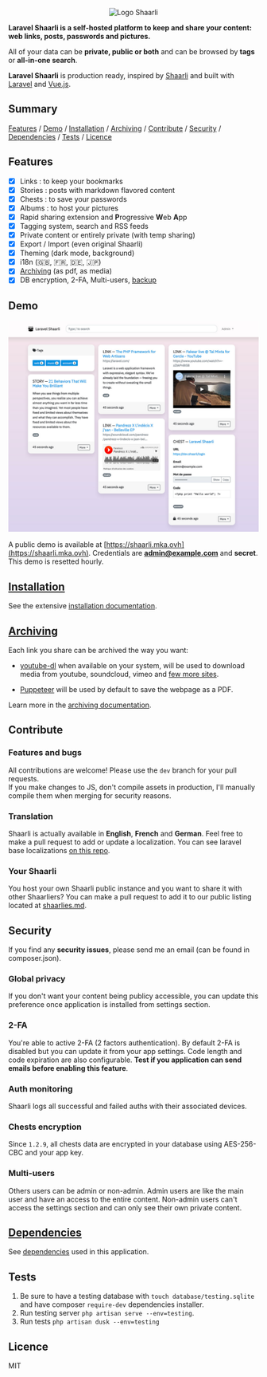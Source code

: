 <p align="center">
  <img width="256" height="256" src="https://raw.githubusercontent.com/MarceauKa/laravel-shaarli/dev/public/images/logo-shaarli.png" alt="Logo Shaarli" />
</p>

**Laravel Shaarli is a self-hosted platform to keep and share your content: web links, posts, passwords and pictures.**

All of your data can be **private, public or both** and can be browsed by **tags** or **all-in-one search**.

**Laravel Shaarli** is production ready, inspired by [Shaarli](https://github.com/shaarli/Shaarli) 
and built with [Laravel](https://github.com/laravel/laravel) and [Vue.js](https://vuejs.org/).

## Summary

[Features](#features) / [Demo](#demo) / [Installation](#installation) / [Archiving](#archiving) / [Contribute](#contribute) / [Security](#security) / [Dependencies](#dependencies) / [Tests](#tests) / [Licence](#licence)

## Features

- [x] Links : to keep your bookmarks
- [x] Stories : posts with markdown flavored content
- [x] Chests : to save your passwords
- [x] Albums : to host your pictures
- [x] Rapid sharing extension and **P**rogressive **W**eb **A**pp 
- [x] Tagging system, search and RSS feeds
- [x] Private content or entirely private (with temp sharing)
- [x] Export / Import (even original Shaarli)
- [x] Theming (dark mode, background)
- [x] i18n (🇬🇧, 🇫🇷, 🇩🇪, 🇯🇵)
- [x] [Archiving](https://github.com/MarceauKa/laravel-shaarli/blob/dev/documentation/archiving.md) (as pdf, as media)
- [x] DB encryption, 2-FA, Multi-users, [backup](https://github.com/MarceauKa/laravel-shaarli/blob/dev/documentation/backup.md)

## Demo

![Homepage](/resources/screenshots/home.jpg?raw=true "Homepage")

A public demo is available at [https://shaarli.mka.ovh](https://shaarli.mka.ovh). Credentials are **admin@example.com** and **secret**. 
This demo is resetted hourly.

## [Installation](https://github.com/MarceauKa/laravel-shaarli/blob/dev/documentation/installation.md)

See the extensive [installation documentation](https://github.com/MarceauKa/laravel-shaarli/blob/dev/documentation/installation.md).

## [Archiving](https://github.com/MarceauKa/laravel-shaarli/blob/dev/documentation/archiving.md)

Each link you share can be archived the way you want:

- [youtube-dl](https://github.com/ytdl-org/youtube-dl/) when available on your system, will be used to download media
from youtube, soundcloud, vimeo and [few more sites](http://ytdl-org.github.io/youtube-dl/supportedsites.html).

- [Puppeteer](https://github.com/GoogleChrome/puppeteer) will be used by default to save the webpage as a PDF.

Learn more in the [archiving documentation](https://github.com/MarceauKa/laravel-shaarli/blob/dev/documentation/archiving.md).

## Contribute

### Features and bugs

All contributions are welcome! Please use the `dev` branch for your pull requests.  
If you make changes to JS, don't compile assets in production, I'll manually compile them when merging for security reasons.

### Translation

Shaarli is actually available in **English**, **French** and **German**. Feel free to make a pull request to add or update a localization. 
You can see laravel base localizations [on this repo](https://github.com/caouecs/Laravel-lang).

### Your Shaarli

You host your own Shaarli public instance and you want to share it with other Shaarliers? 
You can make a pull request to add it to our public listing located at [shaarlies.md](https://github.com/MarceauKa/laravel-shaarli/blob/dev/shaarlies.md). 

## Security

If you find any **security issues**, please send me an email (can be found in composer.json).

### Global privacy

If you don't want your content being publicy accessible, you can update this preference once application is installed from settings section.

### 2-FA

You're able to active 2-FA (2 factors authentication). By default 2-FA is disabled but you can update it from your app settings. 
Code length and code expiration are also configurable. **Test if you application can send emails before enabling this feature**.

### Auth monitoring

Shaarli logs all successful and failed auths with their associated devices.

### Chests encryption

Since `1.2.9`, all chests data are encrypted in your database using AES-256-CBC and your app key.

### Multi-users

Others users can be admin or non-admin. Admin users are like the main user and have an access to the entire content. 
Non-admin users can't access the settings section and can only see their own private content.

## [Dependencies](https://github.com/MarceauKa/laravel-shaarli/blob/dev/documentation/dependencies.md)

See [dependencies](https://github.com/MarceauKa/laravel-shaarli/blob/dev/documentation/dependencies.md) used in this application.

## Tests

1. Be sure to have a testing database with `touch database/testing.sqlite` and have composer `require-dev` dependencies installer.
2. Run testing server `php artisan serve --env=testing`.
3. Run tests ```php artisan dusk --env=testing```

## Licence

MIT
